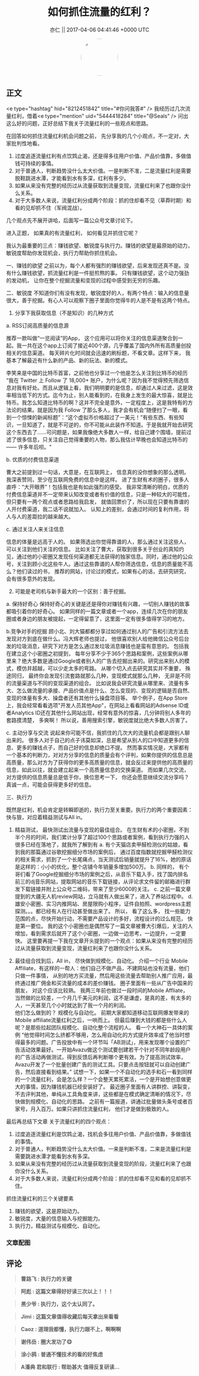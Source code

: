 <h1 align="center">如何抓住流量的红利？</h1>




<p align="center">
    <a>亦仁 || 2017-04-06 04:41:46 &#43;0000 UTC</a>
</p>

<div align="center">
    <img src="https://images.zsxq.com/Fn3NQqCN8nuGF86yZPXSbEsl0mb3?e=1590940799&amp;token=kIxbL07-8jAj8w1n4s9zv64FuZZNEATmlU_Vm6zD:pfbNc8W3hS0oYG_hyXXh_rHMHuc=" width="100" height="100" style="border:1px solid;border-radius:50%; color:#ffffff"/>
</div>




## 正文

<div>
&lt;e type=&#34;hashtag&#34; hid=&#34;8212451842&#34; title=&#34;#你问我答#&#34; /&gt;  
我经历过几次流量红利，借着&lt;e type=&#34;mention&#34; uid=&#34;5444418284&#34; title=&#34;@Seals&#34; /&gt;  问出这么好的问题，正好总结下我关于流量红利的一些观点和思路。

在回答如何抓住流量红利机会问题之前， 先分享我的几个小观点，不一定对，大家批判性地看。

1. 过度追逐流量红利有点饮鸩止渴，还是得多往用户价值、产品价值靠，多做值钱可持续的事情。 
2. 对于普通人，判断趋势没什么太大价值。一是判断不准，二是流量红利是需要脱鞋跳进水潭，才能看到水有多深，红利有多少。
3. 如果从来没有完整的经历过从流量获取到流量变现，流量红利来了也跟你没什么关系。
4. 对于大多数人来说，流量红利分成两个阶段：抓的住却看不见（草莽时期）和看的见却抓不住（军阀混战）。 

几个观点先不展开讲哈，后面写一篇公众号文章讨论下。 

进入正题， 如果真的有流量红利， 如何看见并抓住它呢？

我认为最重要的三点：赚钱欲望、敏锐度与执行力。赚钱的欲望是最原始的动力，敏锐度帮助你发现机会，执行力帮助你抓住机会。 

一、赚钱的欲望
之前以为，每个人都有强烈的赚钱欲望，后来发现还真不是。没有什么赚钱欲望，抓流量红利是一件挺煎熬的事。 只有赚钱欲望，这个动力强劲的发动机， 让你在整个挖掘流量和变现的过程中感受到无穷的乐趣。 

二、敏锐度
不知道你们有没有发现，敏锐度好的人，有两个特点：输入的信息量很大，善于挖掘。有心人可以观察下圈子里面你觉得牛的人是不是有这两个特点。

1. 分享下我获取信息（不是知识）的几种方式

a. RSS订阅高质量的信息源

推荐一款叫做“一览阅读”的App， 这个应用可以将你关注的信息渠道聚合到一起。我一共在这个app上订阅了接近400个源，几乎覆盖了国内外所有高质量创投相关的信息渠道。 每天碎片化时间就会迅速的刷标题，不看文章。这样下来， 我基本了解最近有什么新的产品、新的玩法、新的模式。 

李笑来是中国的比特币首富，之前他也分享过一个他是怎么关注到比特币的经历
“我在 Twitter 上 Follow 了 18,000&#43; 账户，为什么呢？因为我不觉得预先筛选信息对我有好处。而且从逻辑上看，我们明明要的是信息，却通过人来过滤，这是效率相当低下的方式。迄今为止，别人能看到的，在我身上发生的最大惊喜，就是比特币。我怎么知道比特币的啊？这并不完全是意外，一定程度上，这是我特有的方法论的结果。就是因为我 Follow 了那么多人，我才会有机会“随便扫了一眼，看到一个惊悚的新闻标题”：“这个虚拟币价格超过了一美元！”有些东西、有些知识，一旦知道了，就是不可逆的，你不可能从此装作不知道。于是我就开始去研究这个东西去了……可问题是，如果我像绝大多数人一样，给自己建个围墙，提前过滤了很多信息，只关注自己觉得重要的人物，那么我估计早晚也会知道比特币的 —— 许多年后呗。&#34;

b. 优质的付费信息渠道

曹大之前提到过一句话，大意是，在互联网上， 信息真的没你想象的那么透明。我深表赞同，至少在互联网免费的信息中是这样。
进了生财有术的圈子，很多人直呼：“大开眼界”！包括我也是有如此强烈的感受。 
我非常清晰的明白，优质的付费信息渠道并不一定带来认知改变或者有价值的信息，只是一种较大的可能性，但只要有一两个观点或者思路给我启发， 就值回票价了，所以现在只要有靠谱的人开付费渠道，我二话不说就加入。 认知上的差别，会通过时间的复利作用，将人与人的差距拉的越来越大。

c. 通过关注人来关注信息

信息的体量是远高于人的。 如果筛选出你觉得靠谱的人，那么通过关注这些人，可以关注到他们关注的信息。 比如关注了曹大，获取到很多关于创业的真知灼见，通过他的小密圈又发现任何渠道都无法获得的独家信息。同时，通过他的公众号，关注到顾小北这些牛人。通过这些靠谱的人帮你筛选信息，信息的质量能不高么？他们读过的书， 推荐的网站，讨论过的模式，如果有心的话，去研究研究，会有很多意外的发现。 


2. 可能是老司机与新手最大的一个区别：善于挖掘。

a. 保持好奇心
保持好奇心的关键是还是得你对赚钱有兴趣，一切别人赚钱的故事都吸引着你的好奇心。 如果同样的一篇文章或者一个app，连续几次在你的朋友圈或者身边的朋友被提起，一定得留意了，这里面一定有很多值得学习的地方。 

b.竞争对手的挖掘
顾小北、刘大猫都都分享过如何通过别人的广告和引流方法去发现对方到底在做什么。冯大辉老师也提过， 他很喜欢别人给他微信公众号后台发的垃圾消息，研究下对方是怎么通过发垃圾消息赚钱也是蛮有意思的。
包括我在建立这个小密圈之初提到， 每年分享不少于365个思路和案例，这些案例从哪里来？绝大多数是通过Google或者别人的广告去挖掘出来的。研究出来别人的模式，模仿并超越，可以少走太多的弯路。 从哪个切入点去研究其实并不重要， 殊途同归， 最终你会发现引流套路就那么几种，变现模式就那么几种， 无非是不同的流量渠道与不同的变现渠道的组合。
比如说我会研究流量从哪里来、流量有多大、怎么做流量的承接、产品价值点是什么、怎么变现的、变现的逻辑是否自然、变现的体量有多大、操盘者还有其他什么操盘项目等。 举个例子，在App Store上，我会经常看看选项&#34;开发人员其他App&#34;，在网站上看看网站的Adsense ID或者Analytics ID还在其他什么网站出现，经常有意外的惊喜，几分钟将别人多年的套路摸清楚， 多爽啊！
所以说，善用搜索引擎，敏锐度就比绝大多数人厉害了。 

c. 主动分享与交流
说起来你可能不信，我抓住的几次大的流量机会都是跟别人聊出来的。 
很多人对于自己的点子讳莫如深，总是希望从别人的口中知道更多的信息、更多的赚钱点子，而自己好的信息却绝口不提。 然而事实情况是，大家都有一个基本的判断力，对对方分享的信息的质量会有个评判，如果你提供的信息总是高质量，那么对方为了获得你的更多高质量的信息，就会反过来提供他的高质量的信息，如此以往，就会建立起来一个高质量信息的交换渠道。 而如果几次交流，对方提供的信息质量总是低于你，换位思考一下， 你还会愿意继续交流分享吗？ 
真诚一点，可能会获得更多好的信息。

三、执行力

既然是红利，机会肯定是转瞬即逝的，执行力至关重要。执行力的两个重要因素：快与狠，对应着精益测试与All in。

1. 精益测试， 最快测试出流量与变现的最佳组合。 
在生财有术的小密圈，不到半个月的时间，我们累计分享了超过100个思路或者案例，看到执行力强的人很多已经在落地了，就我所了解到有
a. 有个天猫店卖甲醛检测仪的姑娘，看到我的那篇通过谷歌挖掘细分市场的案例后， 通过百度指数就挖掘甲醛检测仪的相关需求，抓到了一个长尾痛点，当天测试后销量就提升了16%，她的原话是这样的：小小的优化，整个店铺今年销量多增加500万。
b. 同样的， 有个哥们看了Google挖掘细分市场的案例之后，从音乐下载入手，找了国内排名前三的dj音乐网站，提取网站的音乐下载链接，从评论求文件留的邮箱进行群发下载链接并附上公众号二维码，带来了至少6000的关注。 
c. 之前一篇文章提到的大疆无人机review网站，立马就有人做出来了，进入了养站过程中。
d. 雄安小密圈、实习内推网站、房屋限购小程序，证件自拍照、wordpress主题探测。。。都已经有人在行动甚至做出来了。
所以， 看了这么多， 找一些能力范围的点，尽快开始行动，不需要产品设计的多好，流程设计的过么规范， 快是第一要位。 
我的这个小密圈也是偶然写了一篇文章被曹大引爆后，关注的人增加，看到需求后就开了这个小密圈，一边做一边思考，一边提升，一定要快。
这里要再提一下我在文章开头提到的一个观点：如果从来没有完整的经历过从流量获取到流量变现，流量红利来了也跟你没什么关系。

2. 最佳组合找到后，All in， 尽快做到规模化、自动化。 
介绍一个行业 Mobile Affiliate，有这样的一帮人：他们自己不做产品，不建网站也没有流量，他们只做一件事情， 从别的地方买流量，然后用这些流量去帮助别人推广应用，最终通过推广佣金和买流量的成本的差价赚钱。 圈子里面有一些从广告中国来的朋友， 对这个应该比较熟。 我两三年前也做过一段时间的Mobile Affliate，当然做的比较差，一个月几千美元的利润，这不是谦虚，是真的差，有太多的人，一天甚至几个小时就达到了我一个月的利润。  
他们怎么做到的？ 规模化与自动化。 
前期大家都知道移动互联网爆发带来的Mobile affiliate流量红利之后，一哄而上。 但最后赚到大钱的都是些什么人呢？是那些拉起团队规模化、自动化整个流程的人。
 看一个大神石一具体的案例
“他觉得时间怎么挤都不够用，怎么用自动化的方式提升效率成了他当时想得最多的问题。广告投放中有一个环节叫「AB测试」，用来发现哪个设置的广告活动效果最好。一开始Avazu做这个测试要创建若干个针对不同年龄段用户的广告活动再做测试，得到反馈后再判断哪个更有效。为了提高测试效率，Avazu开发了一个批量创建广告的测试工具。只要点击按钮就可以自动创建广告，然后直接看到结果。”
试想一下，如果一个不自动化的选手和石一看到同样的一个流量红利，会是怎么样？一个会整天累死累活，一个是开始想创意做更大的事情，因为赚钱机器已经安装好了。 
最近圈子里面有人讲群控、讲裂变， 不去评判其他，单纯从工具角度来讲，这些都是在模式确定清晰的情况下，尽快做到规模化、自动化的思路。 之前有一篇报道，讲通过批量做头条号或者百家号，月入百万。如果只讲抓住流量红利， 他们才是做到极致的人。 

最后再总结下文章
关于流量红利的四个观点：
1. 过度追逐流量红利是饮鸩止渴，找机会多往用户价值、产品价值靠，多做值钱的事情。 
2. 对于普通人，判断趋势没什么太大价值。一来是判断不准，二来是流量红利是需要跳进水潭才能看到水有多深。
3. 如果从来没有完整的经历过从流量获取到流量变现的阶段，流量红利来了也跟你没什么关系。
4. 对于大多数人来说，流量红利分成两个阶段：抓的住却看不见和看的见却抓不住。 

抓住流量红利的三个关键要素
1. 赚钱的欲望，这是原始动力。
2. 敏锐度，大量的信息输入与挖掘能力。
3. 执行力，精益测试与规模化、自动化。
</div>

### 文章配图

<div class="image" align="center">

</div>


## 评论

<div align="left">
<div>

<blockquote >
<span> <strong>曹路飞 : 执行力的关键 </strong></span>
</blockquote>

<blockquote >
<span> <strong>阿彪 : 这篇文章得好好读三次以上！！！ </strong></span>
</blockquote>

<blockquote >
<span> <strong>黑少爷 : 执行力，这个太认同了。 </strong></span>
</blockquote>

<blockquote >
<span> <strong>Jimi : 这篇文章值得收藏后每天拿出来看看 </strong></span>
</blockquote>

<blockquote >
<span> <strong>Caoz : 道理我都懂，执行力跟不上，啊啊啊 </strong></span>
</blockquote>

<blockquote >
<span> <strong>谢伟岳 : 圈大发功了😋 </strong></span>
</blockquote>

<blockquote >
<span> <strong>涂小鸦 : 普通不懂技术的看的好焦虑 </strong></span>
</blockquote>

<blockquote >
<span> <strong>A潘典 君和联行 : 帮助甚大 值得反复研读... </strong></span>
</blockquote>

</div>
</div>